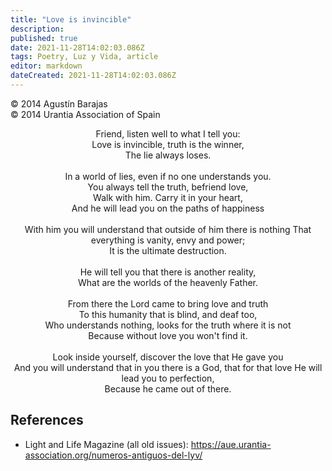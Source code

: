 ```yaml
---
title: "Love is invincible"
description: 
published: true
date: 2021-11-28T14:02:03.086Z
tags: Poetry, Luz y Vida, article
editor: markdown
dateCreated: 2021-11-28T14:02:03.086Z
---
```


<p class="v-card v-sheet theme--light gray lighten-3 px-2">© 2014 Agustín Barajas<br>© 2014 Urantia Association of Spain</p>


<p style="text-align:center;">
Friend, listen well to what I tell you: <br>
Love is invincible, truth is the winner, <br>
The lie always loses.<br>
<br>
In a world of lies, even if no one understands you. <br>
You always tell the truth, befriend love,<br>
Walk with him. Carry it in your heart, <br>
And he will lead you on the paths of happiness<br>
<br>
With him you will understand that outside of him there is nothing
That everything is vanity, envy and power;<br>
It is the ultimate destruction. <br>
<br>
He will tell you that there is another reality,<br>
What are the worlds of the heavenly Father.<br>
<br>
From there the Lord came to bring love and truth<br>
To this humanity that is blind, and deaf too, <br>
Who understands nothing, looks for the truth where it is not <br>
Because without love you won't find it.<br>
<br>
Look inside yourself, discover the love that He gave you <br>
And you will understand that in you there is a God, that for that love
He will lead you to perfection, <br>
Because he came out of there.<br>
</p>

## References

- Light and Life Magazine (all old issues): https://aue.urantia-association.org/numeros-antiguos-del-lyv/

